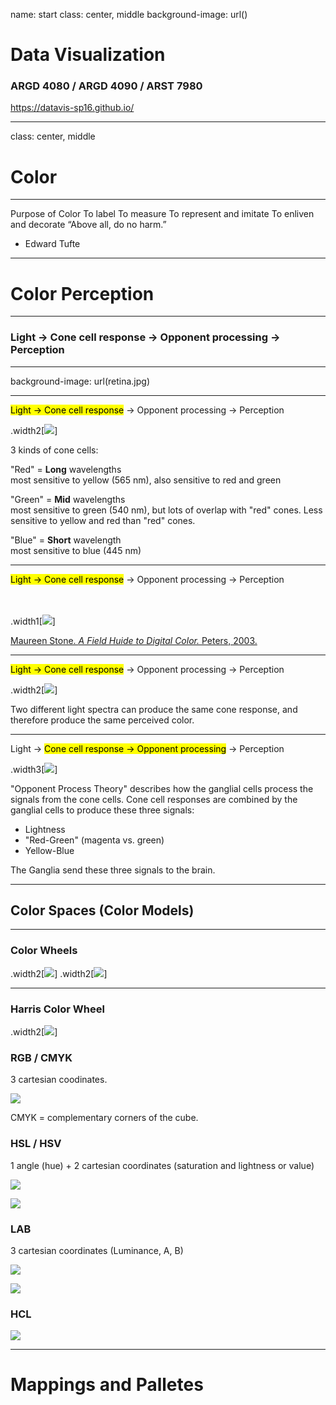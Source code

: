 name: start
class: center, middle
background-image: url()

# Data Visualization
                
### ARGD 4080 / ARGD 4090 / ARST 7980

<https://datavis-sp16.github.io/>

---
class: center, middle

# Color

---

Purpose of ColorTo labelTo measureTo represent and imitate To enliven and decorate“Above all, do no harm.”- Edward Tufte

---

# Color Perception

---

### Light &rarr; Cone cell response &rarr; Opponent processing &rarr; Perception

---

background-image: url(retina.jpg)

---

<mark>Light &rarr; Cone cell response</mark> &rarr; Opponent processing &rarr; Perception

.width2[![](https://upload.wikimedia.org/wikipedia/commons/0/04/Cone-fundamentals-with-srgb-spectrum.svg)]

3 kinds of cone cells:  

"Red" = **Long** wavelengths  
most sensitive to yellow (565 nm), also sensitive to red and green


"Green" = **Mid** wavelengths  
most sensitive to green (540 nm), but lots of overlap with "red" cones. Less sensitive to yellow and red than "red" cones.  


"Blue" = **Short** wavelength  
most sensitive to blue (445 nm)

---

<mark>Light &rarr; Cone cell response</mark> &rarr; Opponent processing &rarr; Perception

<br><br>
.width1[![](coneresponse.png)]

[Maureen Stone. *A Field Huide to Digital Color.* Peters, 2003.](http://www.amazon.com/gp/product/1568811616/qid=1137018573/sr=2-1/ref=pd_bbs_b_2_1/102-3650979-5932915?s=books&v=glance&n=283155)

---

<mark>Light &rarr; Cone cell response</mark> &rarr; Opponent processing &rarr; Perception

.width2[![](spectra.png)]

Two different light spectra can produce the same cone response, and therefore produce the same perceived color.

---

Light &rarr; <mark>Cone cell response &rarr; Opponent processing</mark> &rarr; Perception

.width3[![](oponent.svg)]

"Opponent Process Theory" describes how the ganglial cells process the signals from the cone cells.  Cone cell responses are combined by the ganglial cells to produce these three signals:  

- Lightness  
- "Red-Green" (magenta vs. green)  
- Yellow-Blue

The Ganglia send these three signals to the brain.

---

## Color Spaces (Color Models)

---

### Color Wheels

.width2[![](schiffermueller.jpg)]
.width2[![](http://www.texample.net/media/tikz/examples/PNG/rgb-color-mixing.png)]

---

### Harris Color Wheel

.width2[![](harris.jpg)]


### RGB / CMYK

3 cartesian coodinates.

![](https://upload.wikimedia.org/wikipedia/commons/8/83/RGB_Cube_Show_lowgamma_cutout_b.png)

CMYK = complementary corners of the cube.

### HSL / HSV

1 angle (hue) + 2 cartesian coordinates (saturation and lightness or value)

![](http://www.texample.net/media/tikz/examples/PNG/rgb-color-mixing.png)

![](HSL-HSV.png)

### LAB

3 cartesian coordinates (Luminance, A, B)

![](https://developer.apple.com/library/mac/documentation/Cocoa/Conceptual/DrawColor/Concepts/Art/csl02.gif)

![](http://www.dubayrox.com/images/cielabpng.png)

### HCL

![](https://upload.wikimedia.org/wikipedia/commons/b/b3/HSL_color_solid_dblcone_chroma_gray.png)

---

# Mappings and Palletes

